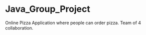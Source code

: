 # Java_Group_Project
Online Pizza Application where people can order pizza.  Team of 4 collaboration.
